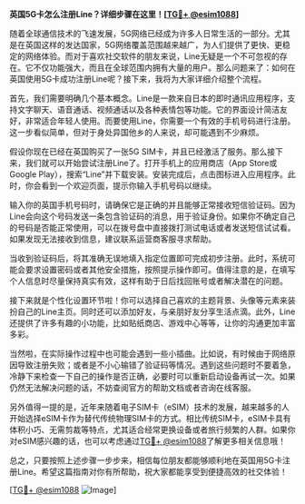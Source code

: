 **英国5G卡怎么注册Line？详细步骤在这里！[[TG💪+ @esim1088](https://t.me/s/esim1088)]**

随着全球通信技术的飞速发展，5G网络已经成为许多人日常生活的一部分。尤其是在英国这样的发达国家，5G网络覆盖范围越来越广，为人们提供了更快、更稳定的网络体验。而对于喜欢社交软件的朋友来说，Line无疑是一个不可忽视的存在。它不仅功能强大，而且在全球范围内拥有大量的用户。那么问题来了：如何在英国使用5G卡成功注册Line呢？接下来，我将为大家详细介绍整个流程。

首先，我们需要明确几个基本概念。Line是一款来自日本的即时通讯应用程序，支持文字聊天、语音通话、视频通话以及各种表情包等功能。它的界面设计简洁友好，非常适合年轻人使用。而要使用Line，你需要一个有效的手机号码进行注册。这一步看似简单，但对于身处异国他乡的人来说，却可能遇到不少麻烦。

假设你现在已经在英国购买了一张5G SIM卡，并且已经激活了服务。那么接下来，我们就可以开始尝试注册Line了。打开手机上的应用商店（App Store或Google Play），搜索“Line”并下载安装。安装完成后，点击图标进入应用程序。此时，你会看到一个欢迎页面，提示你输入手机号码以继续。

输入你的英国手机号码时，请确保它是正确的并且能够正常接收短信验证码。因为Line会向这个号码发送一条包含验证码的消息，用于验证身份。如果你不确定自己的号码是否能正常使用，可以在拨号盘中直接拨打测试电话或者发送短信试试看。如果发现无法接收到信息，建议联系运营商客服寻求帮助。

当收到验证码后，将其准确无误地填入指定位置即可完成初步注册。此时，系统可能会要求设置密码或者其他安全措施，按照提示操作即可。值得注意的是，在填写个人信息时尽量保持真实有效，这样有助于日后找回账号或者解决潜在的问题。

接下来就是个性化设置环节啦！你可以选择自己喜欢的主题背景、头像等元素来装扮自己的Line主页。同时还可以添加好友，与亲朋好友分享生活点滴。此外，Line还提供了许多有趣的小功能，比如贴纸商店、游戏中心等等，让你的沟通更加丰富多彩。

当然啦，在实际操作过程中也可能会遇到一些小插曲。比如说，有时候由于网络原因导致注册失败；或者是不小心输错了验证码等情况。遇到这些问题时不要着急，冷静下来检查一下自己的操作是否正确，必要时可以重新启动设备再试一次。如果仍然无法解决问题的话，不妨查阅官方的帮助文档或者咨询在线客服。

另外值得一提的是，近年来随着电子SIM卡（eSIM）技术的发展，越来越多的人开始选择eSIM卡作为替代传统物理SIM卡的方式。相比传统SIM卡，eSIM卡具有体积小巧、无需剪裁等特点，尤其适合经常更换设备或者旅行频繁的人群。如果你对eSIM感兴趣的话，也可以考虑通过[TG💪+ @esim1088](https://t.me/s/esim1088)了解更多相关信息哦！

总之，只要按照上述步骤一步步来，相信每位朋友都能够顺利地在英国用5G卡注册Line。希望这篇指南对你有所帮助，祝大家都能享受到便捷高效的社交体验！

[[TG💪+ @esim1088](https://t.me/s/esim1088) ![Image](https://i.postimg.cc/4NQfJmqS/Snipaste-2025-05-13-00-14-12.png)]